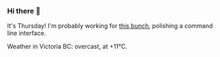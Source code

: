 ### Hi there :wave:

It's Thursday! I'm probably working for [this bunch](https://github.com/kohofinancial), polishing a command line interface.

Weather in Victoria BC: overcast, at +11°C.
